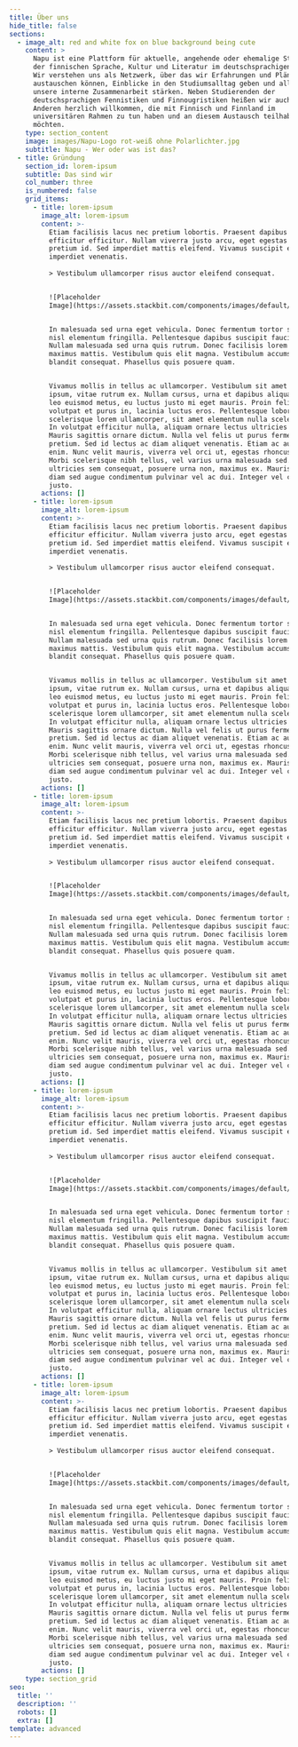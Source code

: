 ```yaml
---
title: Über uns
hide_title: false
sections:
  - image_alt: red and white fox on blue background being cute
    content: >
      Napu ist eine Plattform für aktuelle, angehende oder ehemalige Studierende
      der finnischen Sprache, Kultur und Literatur im deutschsprachigen Raum.
      Wir verstehen uns als Netzwerk, über das wir Erfahrungen und Pläne
      austauschen können, Einblicke in den Studiumsalltag geben und allgemein
      unsere interne Zusammenarbeit stärken. Neben Studierenden der
      deutschsprachigen Fennistiken und Finnougristiken heißen wir auch alle
      Anderen herzlich willkommen, die mit Finnisch und Finnland im
      universitären Rahmen zu tun haben und an diesem Austausch teilhaben
      möchten.
    type: section_content
    image: images/Napu-Logo rot-weiß ohne Polarlichter.jpg
    subtitle: Napu - Wer oder was ist das?
  - title: Gründung
    section_id: lorem-ipsum
    subtitle: Das sind wir
    col_number: three
    is_numbered: false
    grid_items:
      - title: lorem-ipsum
        image_alt: lorem-ipsum
        content: >-
          Etiam facilisis lacus nec pretium lobortis. Praesent dapibus justo non
          efficitur efficitur. Nullam viverra justo arcu, eget egestas tortor
          pretium id. Sed imperdiet mattis eleifend. Vivamus suscipit et neque
          imperdiet venenatis.
                  
          > Vestibulum ullamcorper risus auctor eleifend consequat.


          ![Placeholder
          Image](https://assets.stackbit.com/components/images/default/post-4.jpeg)


          In malesuada sed urna eget vehicula. Donec fermentum tortor sit amet
          nisl elementum fringilla. Pellentesque dapibus suscipit faucibus.
          Nullam malesuada sed urna quis rutrum. Donec facilisis lorem id
          maximus mattis. Vestibulum quis elit magna. Vestibulum accumsan
          blandit consequat. Phasellus quis posuere quam.


          Vivamus mollis in tellus ac ullamcorper. Vestibulum sit amet bibendum
          ipsum, vitae rutrum ex. Nullam cursus, urna et dapibus aliquam, urna
          leo euismod metus, eu luctus justo mi eget mauris. Proin felis leo,
          volutpat et purus in, lacinia luctus eros. Pellentesque lobortis massa
          scelerisque lorem ullamcorper, sit amet elementum nulla scelerisque.
          In volutpat efficitur nulla, aliquam ornare lectus ultricies ac.
          Mauris sagittis ornare dictum. Nulla vel felis ut purus fermentum
          pretium. Sed id lectus ac diam aliquet venenatis. Etiam ac auctor
          enim. Nunc velit mauris, viverra vel orci ut, egestas rhoncus diam.
          Morbi scelerisque nibh tellus, vel varius urna malesuada sed. Etiam
          ultricies sem consequat, posuere urna non, maximus ex. Mauris gravida
          diam sed augue condimentum pulvinar vel ac dui. Integer vel convallis
          justo.
        actions: []
      - title: lorem-ipsum
        image_alt: lorem-ipsum
        content: >-
          Etiam facilisis lacus nec pretium lobortis. Praesent dapibus justo non
          efficitur efficitur. Nullam viverra justo arcu, eget egestas tortor
          pretium id. Sed imperdiet mattis eleifend. Vivamus suscipit et neque
          imperdiet venenatis.
                  
          > Vestibulum ullamcorper risus auctor eleifend consequat.


          ![Placeholder
          Image](https://assets.stackbit.com/components/images/default/post-4.jpeg)


          In malesuada sed urna eget vehicula. Donec fermentum tortor sit amet
          nisl elementum fringilla. Pellentesque dapibus suscipit faucibus.
          Nullam malesuada sed urna quis rutrum. Donec facilisis lorem id
          maximus mattis. Vestibulum quis elit magna. Vestibulum accumsan
          blandit consequat. Phasellus quis posuere quam.


          Vivamus mollis in tellus ac ullamcorper. Vestibulum sit amet bibendum
          ipsum, vitae rutrum ex. Nullam cursus, urna et dapibus aliquam, urna
          leo euismod metus, eu luctus justo mi eget mauris. Proin felis leo,
          volutpat et purus in, lacinia luctus eros. Pellentesque lobortis massa
          scelerisque lorem ullamcorper, sit amet elementum nulla scelerisque.
          In volutpat efficitur nulla, aliquam ornare lectus ultricies ac.
          Mauris sagittis ornare dictum. Nulla vel felis ut purus fermentum
          pretium. Sed id lectus ac diam aliquet venenatis. Etiam ac auctor
          enim. Nunc velit mauris, viverra vel orci ut, egestas rhoncus diam.
          Morbi scelerisque nibh tellus, vel varius urna malesuada sed. Etiam
          ultricies sem consequat, posuere urna non, maximus ex. Mauris gravida
          diam sed augue condimentum pulvinar vel ac dui. Integer vel convallis
          justo.
        actions: []
      - title: lorem-ipsum
        image_alt: lorem-ipsum
        content: >-
          Etiam facilisis lacus nec pretium lobortis. Praesent dapibus justo non
          efficitur efficitur. Nullam viverra justo arcu, eget egestas tortor
          pretium id. Sed imperdiet mattis eleifend. Vivamus suscipit et neque
          imperdiet venenatis.
                  
          > Vestibulum ullamcorper risus auctor eleifend consequat.


          ![Placeholder
          Image](https://assets.stackbit.com/components/images/default/post-4.jpeg)


          In malesuada sed urna eget vehicula. Donec fermentum tortor sit amet
          nisl elementum fringilla. Pellentesque dapibus suscipit faucibus.
          Nullam malesuada sed urna quis rutrum. Donec facilisis lorem id
          maximus mattis. Vestibulum quis elit magna. Vestibulum accumsan
          blandit consequat. Phasellus quis posuere quam.


          Vivamus mollis in tellus ac ullamcorper. Vestibulum sit amet bibendum
          ipsum, vitae rutrum ex. Nullam cursus, urna et dapibus aliquam, urna
          leo euismod metus, eu luctus justo mi eget mauris. Proin felis leo,
          volutpat et purus in, lacinia luctus eros. Pellentesque lobortis massa
          scelerisque lorem ullamcorper, sit amet elementum nulla scelerisque.
          In volutpat efficitur nulla, aliquam ornare lectus ultricies ac.
          Mauris sagittis ornare dictum. Nulla vel felis ut purus fermentum
          pretium. Sed id lectus ac diam aliquet venenatis. Etiam ac auctor
          enim. Nunc velit mauris, viverra vel orci ut, egestas rhoncus diam.
          Morbi scelerisque nibh tellus, vel varius urna malesuada sed. Etiam
          ultricies sem consequat, posuere urna non, maximus ex. Mauris gravida
          diam sed augue condimentum pulvinar vel ac dui. Integer vel convallis
          justo.
        actions: []
      - title: lorem-ipsum
        image_alt: lorem-ipsum
        content: >-
          Etiam facilisis lacus nec pretium lobortis. Praesent dapibus justo non
          efficitur efficitur. Nullam viverra justo arcu, eget egestas tortor
          pretium id. Sed imperdiet mattis eleifend. Vivamus suscipit et neque
          imperdiet venenatis.
                  
          > Vestibulum ullamcorper risus auctor eleifend consequat.


          ![Placeholder
          Image](https://assets.stackbit.com/components/images/default/post-4.jpeg)


          In malesuada sed urna eget vehicula. Donec fermentum tortor sit amet
          nisl elementum fringilla. Pellentesque dapibus suscipit faucibus.
          Nullam malesuada sed urna quis rutrum. Donec facilisis lorem id
          maximus mattis. Vestibulum quis elit magna. Vestibulum accumsan
          blandit consequat. Phasellus quis posuere quam.


          Vivamus mollis in tellus ac ullamcorper. Vestibulum sit amet bibendum
          ipsum, vitae rutrum ex. Nullam cursus, urna et dapibus aliquam, urna
          leo euismod metus, eu luctus justo mi eget mauris. Proin felis leo,
          volutpat et purus in, lacinia luctus eros. Pellentesque lobortis massa
          scelerisque lorem ullamcorper, sit amet elementum nulla scelerisque.
          In volutpat efficitur nulla, aliquam ornare lectus ultricies ac.
          Mauris sagittis ornare dictum. Nulla vel felis ut purus fermentum
          pretium. Sed id lectus ac diam aliquet venenatis. Etiam ac auctor
          enim. Nunc velit mauris, viverra vel orci ut, egestas rhoncus diam.
          Morbi scelerisque nibh tellus, vel varius urna malesuada sed. Etiam
          ultricies sem consequat, posuere urna non, maximus ex. Mauris gravida
          diam sed augue condimentum pulvinar vel ac dui. Integer vel convallis
          justo.
        actions: []
      - title: lorem-ipsum
        image_alt: lorem-ipsum
        content: >-
          Etiam facilisis lacus nec pretium lobortis. Praesent dapibus justo non
          efficitur efficitur. Nullam viverra justo arcu, eget egestas tortor
          pretium id. Sed imperdiet mattis eleifend. Vivamus suscipit et neque
          imperdiet venenatis.
                  
          > Vestibulum ullamcorper risus auctor eleifend consequat.


          ![Placeholder
          Image](https://assets.stackbit.com/components/images/default/post-4.jpeg)


          In malesuada sed urna eget vehicula. Donec fermentum tortor sit amet
          nisl elementum fringilla. Pellentesque dapibus suscipit faucibus.
          Nullam malesuada sed urna quis rutrum. Donec facilisis lorem id
          maximus mattis. Vestibulum quis elit magna. Vestibulum accumsan
          blandit consequat. Phasellus quis posuere quam.


          Vivamus mollis in tellus ac ullamcorper. Vestibulum sit amet bibendum
          ipsum, vitae rutrum ex. Nullam cursus, urna et dapibus aliquam, urna
          leo euismod metus, eu luctus justo mi eget mauris. Proin felis leo,
          volutpat et purus in, lacinia luctus eros. Pellentesque lobortis massa
          scelerisque lorem ullamcorper, sit amet elementum nulla scelerisque.
          In volutpat efficitur nulla, aliquam ornare lectus ultricies ac.
          Mauris sagittis ornare dictum. Nulla vel felis ut purus fermentum
          pretium. Sed id lectus ac diam aliquet venenatis. Etiam ac auctor
          enim. Nunc velit mauris, viverra vel orci ut, egestas rhoncus diam.
          Morbi scelerisque nibh tellus, vel varius urna malesuada sed. Etiam
          ultricies sem consequat, posuere urna non, maximus ex. Mauris gravida
          diam sed augue condimentum pulvinar vel ac dui. Integer vel convallis
          justo.
        actions: []
    type: section_grid
seo:
  title: ''
  description: ''
  robots: []
  extra: []
template: advanced
---
```

